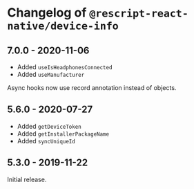 # Changelog of `@rescript-react-native/device-info`

## 7.0.0 - 2020-11-06

- Added `useIsHeadphonesConnected`
- Added `useManufacturer`

Async hooks now use record annotation instead of objects.

## 5.6.0 - 2020-07-27

- Added `getDeviceToken`
- Added `getInstallerPackageName`
- Added `syncUniqueId`

## 5.3.0 - 2019-11-22

Initial release.
